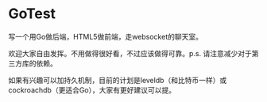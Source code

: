 # GoTest

写一个用Go做后端，HTML5做前端，走websocket的聊天室。

欢迎大家自由发挥。不用做得很好看，不过应该做得可靠。p.s. 请注意减少对于第三方库的依赖。

如果有兴趣可以加持久机制，目前的计划是leveldb（和比特币一样）或cockroachdb（更适合Go），大家有更好建议可以提。
